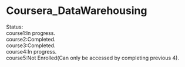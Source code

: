 # Coursera_DataWarehousing
Status:                
course1:In progress.      
course2:Completed.        
course3:Completed.            
course4:In progress.               
course5:Not Enrolled(Can only be accessed by completing previous 4).

